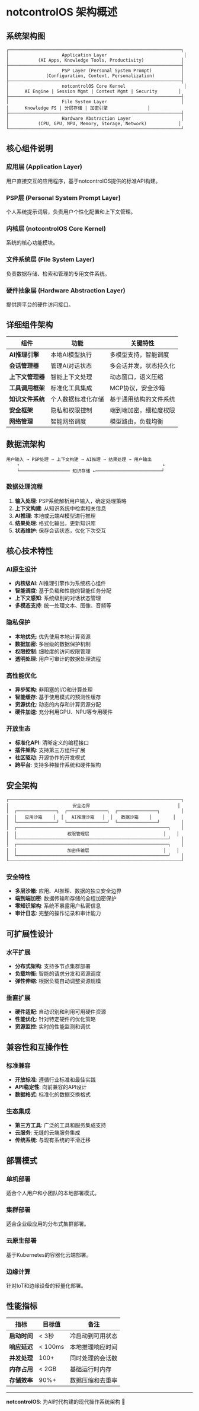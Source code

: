 # notcontrolOS 架构概述

## 系统架构图

```
┌─────────────────────────────────────────────────────────────────┐
│                    Application Layer                             │
│           (AI Apps, Knowledge Tools, Productivity)              │
├─────────────────────────────────────────────────────────────────┤
│                    PSP Layer (Personal System Prompt)           │
│              (Configuration, Context, Personalization)          │
├─────────────────────────────────────────────────────────────────┤
│                    notcontrolOS Core Kernel                      │
│      AI Engine | Session Mgmt | Context Mgmt | Security        │
├─────────────────────────────────────────────────────────────────┤
│                    File System Layer                            │
│      Knowledge FS | 分层存储 | 加密引擎               │
├─────────────────────────────────────────────────────────────────┤
│                    Hardware Abstraction Layer                   │
│           (CPU, GPU, NPU, Memory, Storage, Network)            │
└─────────────────────────────────────────────────────────────────┘
```

## 核心组件说明

### 应用层 (Application Layer)
用户直接交互的应用程序，基于notcontrolOS提供的标准API构建。

### PSP层 (Personal System Prompt Layer)
个人系统提示词层，负责用户个性化配置和上下文管理。

### 内核层 (notcontrolOS Core Kernel)
系统的核心功能模块。

### 文件系统层 (File System Layer)
负责数据存储、检索和管理的专用文件系统。

### 硬件抽象层 (Hardware Abstraction Layer)
提供跨平台的硬件访问接口。

## 详细组件架构

| 组件 | 功能 | 关键特性 |
|------|------|----------|
| **AI推理引擎** | 本地AI模型执行 | 多模型支持，智能调度 |
| **会话管理器** | 管理AI对话状态 | 多会话并发，状态持久化 |
| **上下文管理器** | 智能上下文处理 | 动态窗口，语义压缩 |
| **工具调用框架** | 标准化工具集成 | MCP协议，安全沙箱 |
| **知识文件系统** | 个人数据标准化存储 | 基于通用结构的文件系统 |
| **安全框架** | 隐私和权限控制 | 端到端加密，细粒度权限 |
| **网络管理** | 智能网络调度 | 模型路由，负载均衡 |

## 数据流架构

```
用户输入 → PSP处理 → 上下文构建 → AI推理 → 结果处理 → 用户输出
    ↑                                                      ↓
    └─────────────────── 知识存储 ←─────────────────────────┘
```

### 数据处理流程

1. **输入处理**: PSP系统解析用户输入，确定处理策略
2. **上下文构建**: 从知识系统中检索相关信息
3. **AI推理**: 本地或云端AI模型进行推理
4. **结果处理**: 格式化输出，更新知识库
5. **状态维护**: 保存会话状态，优化下次交互

## 核心技术特性

### AI原生设计
- **内核级AI**: AI推理引擎作为系统核心组件
- **智能调度**: 基于负载和性能的智能任务分配
- **上下文感知**: 系统级别的对话状态管理
- **多模态支持**: 统一处理文本、图像、音频等

### 隐私保护
- **本地优先**: 优先使用本地计算资源
- **数据加密**: 多层级的数据保护机制
- **权限控制**: 细粒度的访问权限管理
- **透明处理**: 用户可审计的数据处理流程

### 高性能优化
- **异步架构**: 非阻塞的I/O和计算处理
- **智能缓存**: 基于使用模式的预测性缓存
- **资源优化**: 动态的内存和计算资源分配
- **硬件加速**: 充分利用GPU、NPU等专用硬件

### 开放生态
- **标准化API**: 清晰定义的编程接口
- **插件架构**: 支持第三方组件扩展
- **社区驱动**: 开源协作的开发模式
- **跨平台**: 支持多种操作系统和硬件架构

## 安全架构

```
┌─────────────────────────────────────────────────────────────────┐
│                        安全边界                                 │
│  ┌───────────────┐  ┌───────────────┐  ┌───────────────┐        │
│  │   应用沙箱    │  │   AI推理沙箱   │  │   数据沙箱    │        │
│  └───────────────┘  └───────────────┘  └───────────────┘        │
│  ┌─────────────────────────────────────────────────────────┐    │
│  │                   权限管理层                            │    │
│  └─────────────────────────────────────────────────────────┘    │
│  ┌─────────────────────────────────────────────────────────┐    │
│  │                   加密传输层                            │    │
│  └─────────────────────────────────────────────────────────┘    │
└─────────────────────────────────────────────────────────────────┘
```

### 安全特性
- **多层沙箱**: 应用、AI推理、数据的独立安全边界
- **端到端加密**: 数据传输和存储的全程加密保护
- **零知识架构**: 系统不暴露用户私密信息
- **审计日志**: 完整的操作记录和审计能力

## 可扩展性设计

### 水平扩展
- **分布式架构**: 支持多节点集群部署
- **负载均衡**: 智能的请求分发和资源调度
- **弹性伸缩**: 根据负载自动调整资源规模

### 垂直扩展
- **硬件适配**: 自动识别和利用可用硬件资源
- **性能优化**: 针对特定硬件的优化策略
- **资源监控**: 实时的性能监测和调优

## 兼容性和互操作性

### 标准兼容
- **开放标准**: 遵循行业标准和最佳实践
- **API稳定性**: 向前兼容的API设计
- **数据格式**: 标准化的数据交换格式

### 生态集成
- **第三方工具**: 广泛的工具和服务集成支持
- **云服务**: 无缝的云端服务集成
- **传统系统**: 与现有系统的平滑迁移

## 部署模式

### 单机部署
适合个人用户和小团队的本地部署模式。

### 集群部署
适合企业级应用的分布式集群部署。

### 云原生部署
基于Kubernetes的容器化云端部署。

### 边缘计算
针对IoT和边缘设备的轻量化部署。

## 性能指标

| 指标 | 目标值 | 备注 |
|------|--------|------|
| **启动时间** | < 3秒 | 冷启动到可用状态 |
| **响应延迟** | < 100ms | 本地推理响应时间 |
| **并发处理** | 100+ | 同时处理的会话数 |
| **内存占用** | < 2GB | 基础运行时内存 |
| **存储效率** | 90%+ | 数据压缩和去重率 |

---

**notcontrolOS**: 为AI时代构建的现代操作系统架构 🚀 